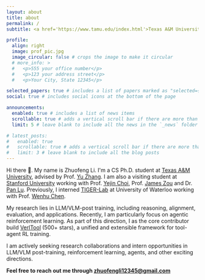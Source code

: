 ```yaml
---
layout: about
title: about
permalink: /
subtitle: <a href='https://www.tamu.edu/index.html'>Texas A&M University</a>; <a href='https://www.stanford.edu/'>Stanford University</a>;

profile:
  align: right
  image: prof_pic.jpg
  image_circular: false # crops the image to make it circular
  # more_info: >
  #   <p>555 your office number</p>
  #   <p>123 your address street</p>
  #   <p>Your City, State 12345</p>

selected_papers: true # includes a list of papers marked as "selected={true}"
social: true # includes social icons at the bottom of the page

announcements:
  enabled: true # includes a list of news items
  scrollable: true # adds a vertical scroll bar if there are more than 3 news items
  limit: 5 # leave blank to include all the news in the `_news` folder

# latest_posts:
#   enabled: true
#   scrollable: true # adds a vertical scroll bar if there are more than 3 new posts items
#   limit: 3 # leave blank to include all the blog posts
---
```


Hi there 👋. My name is Zhuofeng Li. I'm a CS Ph.D. student at [Texas A&M University][0], advised by Prof. [Yu Zhang][1]. I am also a visiting student at [Stanford University][6] working with Prof. [Yejin Choi][2], Prof. [James Zou][3] and Dr. [Pan Lu][4]. Previously, I interned [TIGER-Lab][14] at University of Waterloo working with Prof. [Wenhu Chen][5].

My research lies in LLM/VLM-post training, including reasoning, alignment, evaluation, and applications. Recently, I am particularly focus on agentic reinforcement learning. As part of this direction, I as the core contributor build [VerlTool](https://github.com/TIGER-AI-Lab/verl-tool) (500+ stars), a unified and extensible framework for tool-agent RL training.

I am actively seeking research collaborations and intern opportunities in LLM/VLM post-training, reinforcement learning, agents, and other exciting directions.  

**Feel free to reach out me through zhuofengli12345@gmail.com**

[0]: https://www.tamu.edu/index.html
[1]: https://yuzhimanhua.github.io/
[2]: https://yejinc.github.io/
[3]: https://www.james-zou.com/
[4]: https://lupantech.github.io/
[5]: https://wenhuchen.github.io/
[6]: https://www.stanford.edu/
[7]: https://uwaterloo.ca/
[8]: https://scholar.google.com.hk/citations?user=IIoFY90AAAAJ&hl=zh-CN
[9]: https://inklab.usc.edu/
[10]: https://lianhui.ucsd.edu/
[11]: https://allenai.org/
[12]: https://huggingface.co/TIGER-Lab
[13]: https://research.nvidia.com/labs/adlr/
[14]: https://github.com/TIGER-AI-Lab

<!-- Write your biography here. Tell the world about yourself. Link to your favorite [subreddit](http://reddit.com). You can put a picture in, too. The code is already in, just name your picture `prof_pic.jpg` and put it in the `img/` folder.

Put your address / P.O. box / other info right below your picture. You can also disable any of these elements by editing `profile` property of the YAML header of your `_pages/about.md`. Edit `_bibliography/papers.bib` and Jekyll will render your [publications page](/al-folio/publications/) automatically.

Link to your social media connections, too. This theme is set up to use [Font Awesome icons](https://fontawesome.com/) and [Academicons](https://jpswalsh.github.io/academicons/), like the ones below. Add your Facebook, Twitter, LinkedIn, Google Scholar, or just disable all of them. -->
